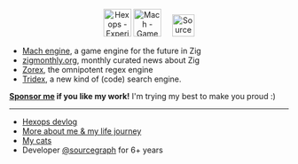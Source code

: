 <p align="center">
  <a href="https://hexops.com"><img height="50px" alt="Hexops - Experiment everywhere" src="https://raw.githubusercontent.com/hexops/media/main/logo_whitebg.svg"></img></a>
  <a href="https://github.com/hexops/mach"><img height="50px" alt="Mach - Game engine & graphics toolkit for the future" src="https://raw.githubusercontent.com/hexops/media/main/mach/logo_whitebg.svg"></img></a>
  &nbsp;&nbsp;&nbsp;
  <a href="https://sourcegraph.com/search"><img height="40px" alt="Sourcegraph" src="https://about.sourcegraph.com/sourcegraph-logo.svg"></img></a>
</p>

* [Mach engine](https://github.com/hexops/mach), a game engine for the future in Zig
* [zigmonthly.org](https://zigmonthly.org), monthly curated news about Zig
* [Zorex](https://github.com/hexops/zorex), the omnipotent regex engine
* [Tridex](https://github.com/hexops/zorex), a new kind of (code) search engine.

**[Sponsor me](https://github.com/sponsors/slimsag) if you like my work!** I'm trying my best to make you proud :)

---

* [Hexops devlog](https://devlog.hexops.com/)
* [More about me & my life journey](https://slimsag.com)
* [My cats](https://imgur.com/gallery/m6FxZ85)
* Developer [@sourcegraph](https://sourcegraph.com) for 6+ years
